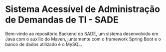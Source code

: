 # Sistema Acessível de Administração de Demandas de TI - SADE
Bem-vindo ao repositório Backend do SADE, um sistema desenvolvido em Java com o auxílio do Maven, juntamente com o framework Spring Boot e o banco de dados utilizado é o MySQL.
